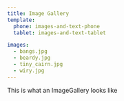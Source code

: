 ```yaml
---
title: Image Gallery 
template: 
  phone: images-and-text-phone
  tablet: images-and-text-tablet

images:
  - bangs.jpg
  - beardy.jpg
  - tiny_cairn.jpg
  - wiry.jpg
---
```


This is what an ImageGallery looks like
